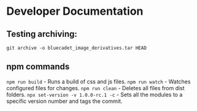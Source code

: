 # Developer Documentation

## Testing archiving:

`git archive -o bluecadet_image_derivatives.tar HEAD`

## npm commands

`npm run build` - Runs a build of css and js files.
`npm run watch` - Watches configured files for changes.
`npm run clean` - Deletes all files from dist folders.
`npx set-version -v 1.0.0-rc.1 -c` - Sets all the modules to a specific version number and tags the commit.
